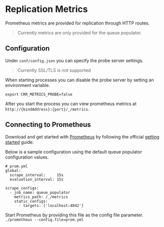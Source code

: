 # Replication Metrics

Prometheus metrics are provided for replication through HTTP routes.

> Currently metrics are only provided for the queue populator.

## Configuration

Under `conf/config.json` you can specify the probe server settings.

> Currently SSL/TLS is not supported

When starting processes you can disable the probe server by setting an environment
variable.

```
export CRR_METRICS_PROBE=false
```

After you start the process you can view prometheus metrics at `http://{bindAddress}:{port}/_/metrics`.

## Connecting to Prometheus

Download and get started with [Prometheus](https://prometheus.io/) by following the
official [getting started](https://prometheus.io/docs/prometheus/latest/getting_started/)
guide.

Below is a sample configuration using the default queue populator configuration values.

```
# prom.yml
global:
  scrape_interval:     15s
  evaluation_interval: 15s

scrape_configs:
  - job_name: queue_populator
    metrics_path: /_/metrics
    static_configs:
      - targets: ['localhost:4042']
```

Start Prometheus by providing this file as the config file parameter.
`./prometheus --config.file=prom.yml`
